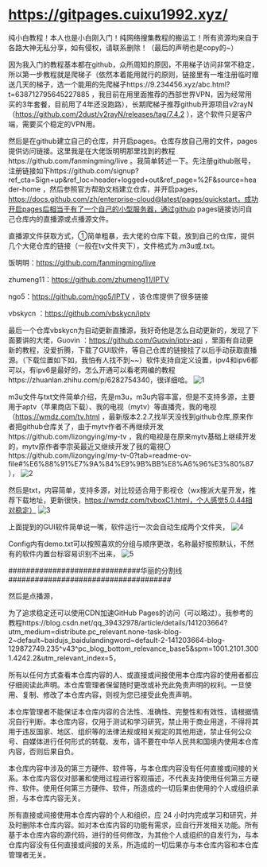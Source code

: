 # https://gitpages.cuixu1992.xyz/
纯小白教程！本人也是小白刚入门！纯网络搜集教程的搬运工！所有资源均来自于各路大神无私分享，如有侵权，请联系删除！（最后的声明也是copy的~）

因为我入门的教程基本都在github，众所周知的原因，不用梯子访问非常不稳定，所以第一步教程就是爬梯子（依然本着能用就行的原则，链接里有一堆注册临时赠送几天的梯子，选一个能用的先爬梯子https://9.234456.xyz/abc.html?t=638712795645227885 ，我目前在用里面推荐的西部世界VPN，因为经常用买的3年套餐，目前用了4年还没跑路），长期爬梯子推荐github开源项目v2rayN（https://github.com/2dust/v2rayN/releases/tag/7.4.2 ），这个软件只是客户端，需要买个稳定的VPN用。

然后是在github建立自己的仓库，并开启pages。仓库存放自己用的文件，pages提供访问链接。这里我是在大佬饭明明那里找到的教程https://github.com/fanmingming/live 。我简单转述一下。先注册github账号，注册链接如下https://github.com/signup?ref_cta=Sign+up&ref_loc=header+logged+out&ref_page=%2F&source=header-home ，然后参照官方帮助文档建立仓库，并开启pages，https://docs.github.com/zh/enterprise-cloud@latest/pages/quickstart，成功开启pages后相当于有了一个自己的小型服务器，通过github pages链接访问自己仓库内的直播源或点播源文件。

直播源文件获取方式，①简单粗暴，去大佬的仓库下载，放到自己的仓库，提供几个大佬仓库的链接（一般在tv文件夹下），文件格式为.m3u或.txt。

饭明明：https://github.com/fanmingming/live 

zhumeng11：https://github.com/zhumeng11/IPTV 

ngo5：https://github.com/ngo5/IPTV ，该仓库提供了很多链接

vbskycn ：https://github.com/vbskycn/iptv 

最后一个仓库vbskycn为自动更新直播源，我好奇他是怎么自动更新的，发现了下面要讲的大佬，Guovin ：https://github.com/Guovin/iptv-api ，里面有自动更新的教程，没爱折腾，下载了GUI软件，等自己仓库的链接挂了以后手动获取直播源。（下载位置如下如，我怕有人找不到~~）软件支持自定义设置，ipv4和ipv6都可以，有ipv6是最好的，怎么开通可以看老网编的教程https://zhuanlan.zhihu.com/p/6282754340，很详细哈。
![1](https://github.com/user-attachments/assets/dc7a3edc-9110-49b5-bba0-fe05f8fa6ad5)

m3u文件与txt文件简单介绍，先是m3u，m3u内容丰富，但是不支持多源，主要用于aptv（苹果商店下载）、我的电视（mytv）等直播壳，我的电视（https://wmdz.com/tv.html ，最新版本2.2.7,找半天没找到github仓库,原来作者把github仓库关了，由于mytv作者不再继续开发https://github.com/lizongying/my-tv ，我的电视是在原来mytv基础上继续开发的，mytv原作者李宗英最近又继续开发了我的電視〇https://github.com/lizongying/my-tv-0?tab=readme-ov-file#%E6%88%91%E7%9A%84%E9%9B%BB%E8%A6%96%E3%80%87 ），
![2](https://github.com/user-attachments/assets/9026a76a-2707-4212-b294-96b92bd982d0)

然后是txt，内容简单，支持多源，对比较适合用于影视仓（wx搜派大星开发，推荐下载地址，更新很快，https://wmdz.com/tvboxC1.html，个人感觉5.0.44相对稳定）
![3](https://github.com/user-attachments/assets/0f726aad-fb88-4ed0-aa49-6e3aea6eb68a)

上面提到的GUI软件简单说一嘴，软件运行一次会自动生成两个文件夹，
![4](https://github.com/user-attachments/assets/d6c024d5-f38d-40c1-8235-ca5a34c2db7c)

Config内有demo.txt可以按照喜欢的分组与顺序更改，名称最好按照默认，不然有的软件内置台标容易识别不出来，
![5](https://github.com/user-attachments/assets/6a307a04-27cc-48c8-8294-fd52e4491321)

##############################华丽的分割线#####################################

然后是点播源，

为了追求稳定还可以使用CDN加速GitHub Pages的访问（可以略过）。我参考的教程https://blog.csdn.net/qq_39432978/article/details/141203664?utm_medium=distribute.pc_relevant.none-task-blog-2~default~baidujs_baidulandingword~default-2-141203664-blog-129872749.235^v43^pc_blog_bottom_relevance_base5&spm=1001.2101.3001.4242.2&utm_relevant_index=5，




所有以任何方式查看本仓库内容的人、或直接或间接使用本仓库内容的使用者都应仔细阅读此声明。本仓库管理者保留随时更改或补充此免责声明的权利。一旦使用、复制、修改了本仓库内容，则视为您已接受此免责声明。

本仓库管理者不能保证本仓库内容的合法性、准确性、完整性和有效性，请根据情况自行判断。本仓库内容，仅用于测试和学习研究，禁止用于商业用途，不得将其用于违反国家、地区、组织等的法律法规或相关规定的其他用途，禁止任何公众号、自媒体进行任何形式的转载、发布，请不要在中华人民共和国境内使用本仓库内容，否则后果自负。

本仓库内容中涉及的第三方硬件、软件等，与本仓库内容没有任何直接或间接的关系。本仓库内容仅对部署和使用过程进行客观描述，不代表支持使用任何第三方硬件、软件。使用任何第三方硬件、软件，所造成的一切后果由使用的个人或组织承担，与本仓库内容无关。

所有直接或间接使用本仓库内容的个人和组织，应 24 小时内完成学习和研究，并及时删除本仓库内容。如对本仓库内容的功能有需求，应自行开发相关功能。所有基于本仓库内容的源代码，进行的任何修改，为其他个人或组织的自发行为，与本仓库内容没有任何直接或间接的关系，所造成的一切后果亦与本仓库内容和本仓库管理者无关。
